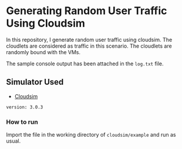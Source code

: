 # Generating Random User Traffic Using Cloudsim
In this repository, I generate random user traffic using cloudsim. The cloudlets are considered as traffic in this scenario. The cloudlets are randomly bound with the VMs.

The sample console output has been attached in the ```log.txt``` file.


## Simulator Used              
* [Cloudsim](https://github.com/Cloudslab/cloudsim)
```
version: 3.0.3
```

### How to run

Import the file in the working directory of ```cloudsim/example``` and run as usual.
